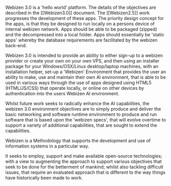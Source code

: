 Webizen 3.0 is a 'hello world' platform.  The details of the objectives are described in the [[Webizen3.0]] document.  The [[Webizen2.5]] work progresses the development of these apps.  The priority design concept for the apps, is that they be designed to run locally on a persons device of internal webizen network.  Apps should be able to be packaged (zipped) and the decompressed into a local folder.  Apps should essentially be 'static apps' whereby the database requirements are facilitated by the webizen back-end.

Webizen 3.0 is intended to provide an ability to either sign-up to a webizen provider or create your own on your own VPS, and then using an installer package for your Windows/OSX/Linux desktop/laptop machines, with an installation helper, set-up a 'Webizen' Environment that provides the user an ability to make, use and maintain their own AI environment, that is able to be used in various ways through the use of apps designed using HTML5 (HTML/JS/CSS) that operate locally, or online on other devices by authentication into the users Webizen AI environment.

Whilst future work seeks to radically enhance the AI capabilities, the webizen 3.0 environment objectives are to simply produce and deliver the basic networking and software runtime environment to produce and run software that is based upon the 'webizen specs', that will evolve overtime to support a variety of additional capabilities, that are sought to extend the capabilities.

Webizen is a Methodology that supports the development and use of information systems in a particular way.  

It seeks to employ, support and make available open-source technologies; with a view to augmenting the approach to support various objectives that seek to be done for the betterment of mankind; whilst also tackling difficult issues, that require an evaluated approach that is different to the way things have historically been made to work. 

